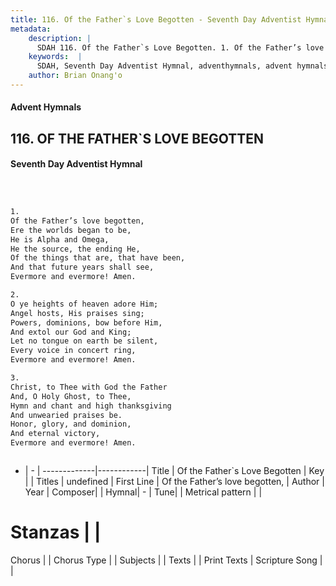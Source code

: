 ```yaml
---
title: 116. Of the Father`s Love Begotten - Seventh Day Adventist Hymnal
metadata:
    description: |
      SDAH 116. Of the Father`s Love Begotten. 1. Of the Father’s love begotten, Ere the worlds began to be, He is Alpha and Omega, He the source, the ending He, Of the things that are, that have been, And that future years shall see, Evermore and evermore! Amen.
    keywords:  |
      SDAH, Seventh Day Adventist Hymnal, adventhymnals, advent hymnals, Of the Father`s Love Begotten, Of the Father’s love begotten, 
    author: Brian Onang'o
---
```


#### Advent Hymnals
## 116. OF THE FATHER`S LOVE BEGOTTEN
#### Seventh Day Adventist Hymnal

```txt



1.
Of the Father’s love begotten,
Ere the worlds began to be,
He is Alpha and Omega,
He the source, the ending He,
Of the things that are, that have been,
And that future years shall see,
Evermore and evermore! Amen.

2.
O ye heights of heaven adore Him;
Angel hosts, His praises sing;
Powers, dominions, bow before Him,
And extol our God and King;
Let no tongue on earth be silent,
Every voice in concert ring,
Evermore and evermore! Amen.

3.
Christ, to Thee with God the Father
And, O Holy Ghost, to Thee,
Hymn and chant and high thanksgiving
And unwearied praises be.
Honor, glory, and dominion,
And eternal victory,
Evermore and evermore! Amen.



```

- |   -  |
-------------|------------|
Title | Of the Father`s Love Begotten |
Key |  |
Titles | undefined |
First Line | Of the Father’s love begotten, |
Author | 
Year | 
Composer|  |
Hymnal|  - |
Tune|  |
Metrical pattern | |
# Stanzas |  |
Chorus |  |
Chorus Type |  |
Subjects |  |
Texts |  |
Print Texts | 
Scripture Song |  |
  
